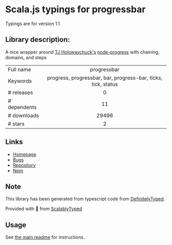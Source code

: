 
# Scala.js typings for progressbar

Typings are for version 1.1

## Library description:
A nice wrapper around [TJ Holowaychuck's](https://github.com/visionmedia) [node-progress](https://github.com/visionmedia/node-progress) with chaining, domains, and steps

|                    |                 |
| ------------------ | :-------------: |
| Full name          | progressbar |
| Keywords           | progress, progressbar, bar, progress-bar, ticks, tick, status |
| # releases         | 0 |
| # dependents       | 11 |
| # downloads        | 29496 |
| # stars            | 2 |

## Links
- [Homepage](https://github.com/bevry/progressbar)
- [Bugs](https://github.com/bevry/progressbar/issues)
- [Repository](https://github.com/bevry/progressbar)
- [Npm](https://www.npmjs.com/package/progressbar)
    


## Note
This library has been generated from typescript code from [DefinitelyTyped](https://definitelytyped.org).

Provided with :purple_heart: from [ScalablyTyped](https://github.com/oyvindberg/ScalablyTyped)

## Usage
See [the main readme](../../readme.md) for instructions.


